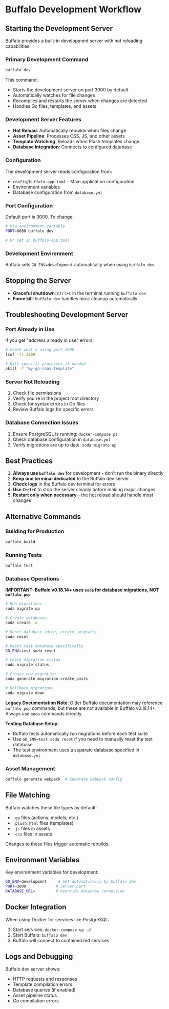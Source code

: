 # Buffalo Development Workflow

## Starting the Development Server

Buffalo provides a built-in development server with hot reloading capabilities.

### Primary Development Command

```bash
buffalo dev
```

This command:
- Starts the development server on port 3000 by default
- Automatically watches for file changes
- Recompiles and restarts the server when changes are detected
- Handles Go files, templates, and assets

### Development Server Features

- **Hot Reload**: Automatically rebuilds when files change
- **Asset Pipeline**: Processes CSS, JS, and other assets
- **Template Watching**: Reloads when Plush templates change
- **Database Integration**: Connects to configured database

### Configuration

The development server reads configuration from:
- `config/buffalo-app.toml` - Main application configuration
- Environment variables
- Database configuration from `database.yml`

### Port Configuration

Default port is 3000. To change:

```bash
# Via environment variable
PORT=8080 buffalo dev

# Or set in buffalo-app.toml
```

### Development Environment

Buffalo sets `GO_ENV=development` automatically when using `buffalo dev`.

## Stopping the Server

- **Graceful shutdown**: `Ctrl+C` in the terminal running `buffalo dev`
- **Force kill**: `buffalo dev` handles most cleanup automatically

## Troubleshooting Development Server

### Port Already in Use

If you get "address already in use" errors:

```bash
# Check what's using port 3000
lsof -ti:3000

# Kill specific processes if needed
pkill -f "my-go-saas-template"
```

### Server Not Reloading

1. Check file permissions
2. Verify you're in the project root directory
3. Check for syntax errors in Go files
4. Review Buffalo logs for specific errors

### Database Connection Issues

1. Ensure PostgreSQL is running: `docker-compose ps`
2. Check database configuration in `database.yml`
3. Verify migrations are up to date: `soda migrate up`

## Best Practices

1. **Always use `buffalo dev`** for development - don't run the binary directly
2. **Keep one terminal dedicated** to the Buffalo dev server
3. **Check logs** in the Buffalo dev terminal for errors
4. **Use `Ctrl+C`** to stop the server cleanly before making major changes
5. **Restart only when necessary** - the hot reload should handle most changes

## Alternative Commands

### Building for Production
```bash
buffalo build
```

### Running Tests
```bash
buffalo test
```

### Database Operations

**IMPORTANT: Buffalo v0.18.14+ uses `soda` for database migrations, NOT `buffalo pop`**

```bash
# Run migrations
soda migrate up

# Create databases  
soda create -a

# Reset database (drop, create, migrate)
soda reset

# Reset test database specifically
GO_ENV=test soda reset

# Check migration status
soda migrate status

# Create new migration
soda generate migration create_posts

# Rollback migrations
soda migrate down
```

**Legacy Documentation Note**: Older Buffalo documentation may reference `buffalo pop` commands, but these are not available in Buffalo v0.18.14+. Always use `soda` commands directly.

**Testing Database Setup**: 
- Buffalo tests automatically run migrations before each test suite
- Use `GO_ENV=test soda reset` if you need to manually reset the test database
- The test environment uses a separate database specified in `database.yml`

### Asset Management
```bash
buffalo generate webpack  # Generate webpack config
```

## File Watching

Buffalo watches these file types by default:
- `.go` files (actions, models, etc.)
- `.plush.html` files (templates)  
- `.js` files in assets
- `.css` files in assets

Changes to these files trigger automatic rebuilds.

## Environment Variables

Key environment variables for development:

```bash
GO_ENV=development     # Set automatically by buffalo dev
PORT=3000             # Server port
DATABASE_URL=         # Override database connection
```

## Docker Integration

When using Docker for services like PostgreSQL:

1. Start services: `docker-compose up -d`
2. Start Buffalo: `buffalo dev`
3. Buffalo will connect to containerized services

## Logs and Debugging

Buffalo dev server shows:
- HTTP requests and responses
- Template compilation errors
- Database queries (if enabled)
- Asset pipeline status
- Go compilation errors